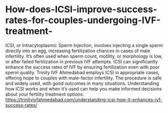 # How-does-ICSI-improve-success-rates-for-couples-undergoing-IVF-treatment-

ICSI, or Intracytoplasmic Sperm Injection, involves injecting a single sperm directly into an egg, increasing fertilization chances in cases of male infertility. It’s often used when sperm count, motility, or morphology is low, or after failed fertilization in previous IVF attempts. ICSI can significantly enhance the success rates of IVF by ensuring fertilization even with poor sperm quality. Trinity IVF Ahmedabad employs ICSI in appropriate cases, offering hope to couples with male-factor infertility. The procedure is safe and widely used, with good outcomes in many situations. Understanding how ICSI works and when it’s used can help you make informed decisions about your fertility treatment options.
https://trinityivfahmedabad.com/understanding-icsi-how-it-enhances-ivf-success-rates/

